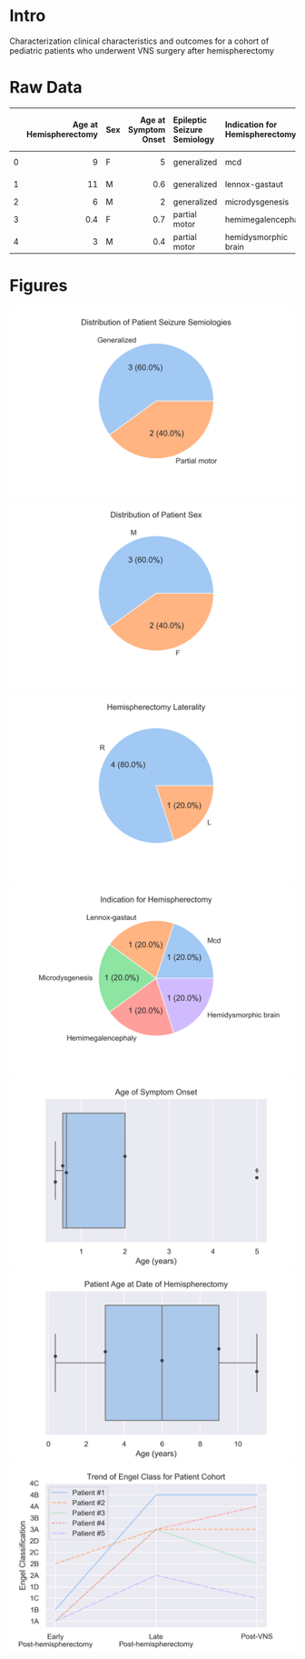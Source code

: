 # Intro
Characterization clinical characteristics and outcomes for a cohort of pediatric patients who underwent VNS surgery after hemispherectomy

# Raw Data
|    |   Age at Hemispherectomy | Sex   |   Age at Symptom Onset | Epileptic Seizure Semiology   | Indication for Hemispherectomy   | Laterality of Hemispherectomy   | Engel Class Early Post-hemispherectomy   |   Weeks Post-op to Early Engel Class Measurement | Engel Class Post-hemispherectomy   |   Weeks Post-op to Late Engel Class Measurement | Engel Class Post-VNS   | Surgical Complications   |
|---:|-------------------------:|:------|-----------------------:|:------------------------------|:---------------------------------|:--------------------------------|:-----------------------------------------|-------------------------------------------------:|:-----------------------------------|------------------------------------------------:|:-----------------------|:-------------------------|
|  0 |                      9   | F     |                    5   | generalized                   | mcd                              | R                               | 1B                                       |                                                8 | 4B                                 |                                             481 | 4B                     | wound complication       |
|  1 |                     11   | M     |                    0.6 | generalized                   | lennox-gastaut                   | R                               | 2B                                       |                                               10 | 3A                                 |                                             260 | 3A                     | visual field defect      |
|  2 |                      6   | M     |                    2   | generalized                   | microdysgenesis                  | R                               | 1A                                       |                                                8 | 3A                                 |                                             156 | 2B                     | hemiparesis              |
|  3 |                      0.4 | F     |                    0.7 | partial motor                 | hemimegalencephaly               | R                               | 1A                                       |                                               11 | 3A                                 |                                             104 | 4A                     | hemiparesis              |
|  4 |                      3   | M     |                    0.4 | partial motor                 | hemidysmorphic brain             | L                               | 1A                                       |                                               10 | 2A                                 |                                             210 | 1C                     | hydrocephalus            |


# Figures
![Figure 1](figures/Fig1.png)
![Figure 2](figures/Fig2.png)
![Figure 3](figures/Fig3.png)
![Figure 4](figures/Fig4.png)
![Figure 5](figures/Fig5.png)
![Figure 6](figures/Fig6.png)
![Figure 7](figures/Fig7.png)
